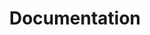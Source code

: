 ---
title: Documentation
outputs: ["RSS", "OpenSearch", "Algolia"]
type: no-render
publishdate: 2017-12-31 00:00:00 -0400
expirydate: 2030-01-01 00:00:00 -0400
---